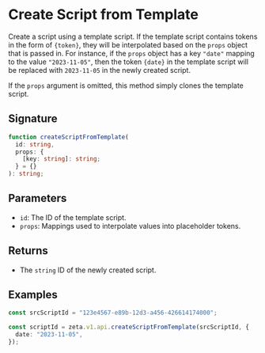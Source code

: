 # Create Script from Template

Create a script using a template script. If the template script contains tokens in the form of `{token}`, they will be interpolated based on the `props` object that is passed in. For instance, if the `props` object has a key `"date"` mapping to the value `"2023-11-05"`, then the token `{date}` in the template script will be replaced with `2023-11-05` in the newly created script.

If the `props` argument is omitted, this method simply clones the template script.

## Signature

```TypeScript
function createScriptFromTemplate(
  id: string,
  props: {
    [key: string]: string;
  } = {}
): string;
```

## Parameters

- `id`: The ID of the template script.
- `props`: Mappings used to interpolate values into placeholder tokens.

## Returns

- The `string` ID of the newly created script.

## Examples

```TypeScript
const srcScriptId = "123e4567-e89b-12d3-a456-426614174000";

const scriptId = zeta.v1.api.createScriptFromTemplate(srcScriptId, {
  date: "2023-11-05",
});
```
